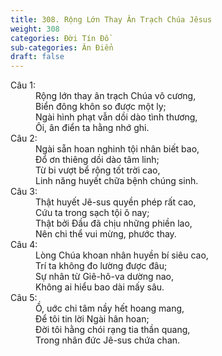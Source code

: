 ```yaml
---
title: 308. Rộng Lớn Thay Ân Trạch Chúa Jêsus
weight: 308
categories: Đời Tín Đồ
sub-categories: Ân Điển
draft: false
---
```

<dl><dt>Câu 1:</dt><dd data-verse="1">Rộng lớn thay ân trạch Chúa vô cương, <br/>Biển đông khôn so được một ly; <br/>Ngài hình phạt vẫn dồi dào tình thương, <br/>Ôi, ân điển ta hằng nhớ ghi. </dd><dt>Câu 2:</dt><dd data-verse="2">Ngài sẵn hoan nghinh tội nhân biết bao, <br/>Đổ ơn thiêng dồi dào tâm linh; <br/>Từ bi vượt bể rộng tốt trời cao, <br/>Linh năng huyết chữa bệnh chúng sinh. </dd><dt>Câu 3:</dt><dd data-verse="3">Thật huyết Jê-sus quyền phép rất cao, <br/>Cứu ta trong sạch tội ô nay; <br/>Thật bởi Đầu đã chịu những phiền lao, <br/>Nên chi thể vui mừng, phước thay. </dd><dt>Câu 4:</dt><dd data-verse="4">Lòng Chúa khoan nhân huyền bí siêu cao, <br/>Trí ta không đo lường được đâu; <br/>Sự nhân từ Giê-hô-va dường nao, <br/>Không ai hiểu bao dài mấy sâu. </dd><dt>Câu 5:</dt><dd data-verse="5">Ồ, uớc chi tâm nầy hết hoang mang, <br/>Để tôi tin lời Ngài hân hoan; <br/>Đời tôi hằng chói rạng tia thần quang, <br/>Trong nhân đức Jê-sus chứa chan. </dd></dl>